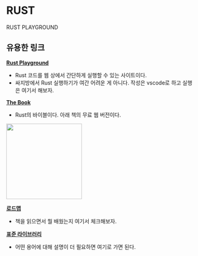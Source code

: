 # RUST
RUST PLAYGROUND


## 유용한 링크

**[Rust Playground](https://play.rust-lang.org/)**
- Rust 코드를 웹 상에서 간단하게 실행할 수 있는 사이트이다.
- 싸지방에서 Rust 실행하기가 여간 어려운 게 아니다. 작성은 vscode로 하고 실행은 여기서 해보자.

**[The Book](https://doc.rust-lang.org/book/)**
- Rust의 바이블이다. 아래 책의 무료 웹 버전이다.

<img src="https://contents.kyobobook.co.kr/sih/fit-in/458x0/pdt/9781718503106.jpg" width="200px"></img>

**[로드맵](https://roadmap.sh/rust)**
- 책을 읽으면서 뭘 배웠는지 여기서 체크해보자.

**[표준 라이브러리](https://doc.rust-lang.org/std/index.html)**
- 어떤 용어에 대해 설명이 더 필요하면 여기로 가면 된다.

